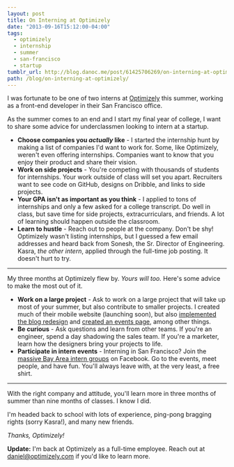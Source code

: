 ```yaml
---
layout: post
title: On Interning at Optimizely
date: "2013-09-16T15:12:00-04:00"
tags:
  - optimizely
  - internship
  - summer
  - san-francisco
  - startup
tumblr_url: http://blog.danoc.me/post/61425706269/on-interning-at-optimizely
path: /blog/on-interning-at-optimizely/
---
```


I was fortunate to be one of two interns at [Optimizely](https://www.optimizely.com/) this summer, working as a front-end developer in their San Francisco office.

As the summer comes to an end and I start my final year of college, I want to share some advice for underclassmen looking to intern at a startup.

- **Choose companies you _actually_ like** \- I started the internship hunt by making a list of companies I'd want to work for. Some, like Optimizely, weren't even offering internships. Companies want to know that you enjoy their product and share their vision.
- **Work on side projects** \- You're competing with thousands of students for internships. Your work outside of class will set you apart. Recruiters want to see code on GitHub, designs on Dribble, and links to side projects.
- **Your GPA isn't as important as you think** \- I applied to tons of internships and only a few asked for a college transcript. Do well in class, but save time for side projects, extracurriculars, and friends. A lot of learning should happen outside the classroom.
- **Learn to hustle** \- Reach out to people at the company. Don't be shy! Optimizely wasn't listing internships, but I guessed a few email addresses and heard back from Sonesh, the Sr. Director of Engineering. Kasra, _the other intern_, applied through the full-time job posting. It doesn't hurt to try.

---

My three months at Optimizely flew by. _Yours will too._ Here's some advice to make the most out of it.

- **Work on a large project** \- Ask to work on a large project that will take up most of your summer, but also contribute to smaller projects. I created much of their mobile website (launching soon), but also [implemented the blog redesign](http://blog.optimizely.com/) and [created an events page](https://www.optimizely.com/events), among other things.
- **Be curious** \- Ask questions and learn from other teams. If you're an engineer, spend a day shadowing the sales team. If you're a marketer, learn how the designers bring your projects to life.
- **Participate in intern events** \- Interning in San Francisco? Join the [massive Bay Area intern groups](https://www.facebook.com/groups/210814239033807/) on Facebook. Go to the events, meet people, and have fun. You'll always leave with, at the very least, a free shirt.

---

With the right company and attitude, you'll learn more in three months of summer than nine months of classes. I know I did.

I'm headed back to school with lots of experience, ping-pong bragging rights (sorry Kasra!), and many new friends.

_Thanks, Optimizely!_

**Update:** I'm back at Optimizely as a full-time employee. Reach out at [daniel@optimizely.com](mailto:daniel@optimizely.com) if you'd like to learn more.
